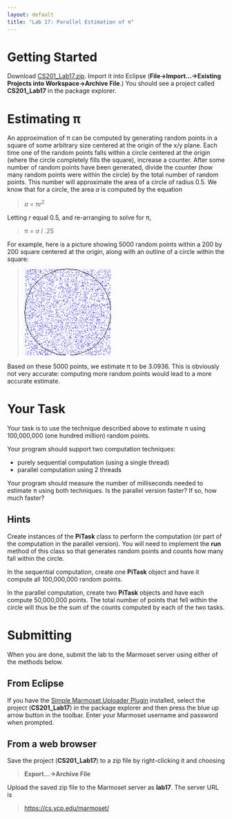 ```yaml
---
layout: default
title: "Lab 17: Parallel Estimation of π"
---
```


Getting Started
===============

Download [CS201\_Lab17.zip](CS201_Lab17.zip). Import it into Eclipse (**File&rarr;Import...&rarr;Existing Projects into Workspace&rarr;Archive File**.) You should see a project called **CS201\_Lab17** in the package explorer.

Estimating π
============

An approximation of π can be computed by generating random points in a square of some arbitrary size centered at the origin of the x/y plane. Each time one of the random points falls within a circle centered at the origin (where the circle completely fills the square), increase a counter. After some number of random points have been generated, divide the counter (how many random points were within the circle) by the total number of random points. This number will approximate the area of a circle of radius 0.5. We know that for a circle, the area *a* is computed by the equation

> *a* = π*r*<sup>2</sup>

Letting *r* equal 0.5, and re-arranging to solve for π,

> π = *a* / .25

For example, here is a picture showing 5000 random points within a 200 by 200 square centered at the origin, along with an outline of a circle within the square:

> ![image](images/lab17/computePi.png)

Based on these 5000 points, we estimate π to be 3.0936. This is obviously not very accurate: computing more random points would lead to a more accurate estimate.

Your Task
=========

Your task is to use the technique described above to estimate π using 100,000,000 (one hundred million) random points.

Your program should support two computation techniques:

-   purely sequential computation (using a single thread)
-   parallel computation using 2 threads

Your program should measure the number of milliseconds needed to estimate π using both techniques. Is the parallel version faster? If so, how much faster?

Hints
-----

Create instances of the **PiTask** class to perform the computation (or part of the computation in the parallel version). You will need to implement the **run** method of this class so that generates random points and counts how many fall within the circle.

In the sequential computation, create one **PiTask** object and have it compute all 100,000,000 random points.

In the parallel computation, create two **PiTask** objects and have each compute 50,000,000 points. The total number of points that fell within the circle will thus be the sum of the counts computed by each of the two tasks.

Submitting
==========

When you are done, submit the lab to the Marmoset server using either of the methods below.

From Eclipse
------------

If you have the [Simple Marmoset Uploader Plugin](../resources/index.html) installed, select the project (**CS201\_Lab17**) in the package explorer and then press the blue up arrow button in the toolbar. Enter your Marmoset username and password when prompted.

From a web browser
------------------

Save the project (**CS201\_Lab17**) to a zip file by right-clicking it and choosing

> **Export...&rarr;Archive File**

Upload the saved zip file to the Marmoset server as **lab17**. The server URL is

> <https://cs.ycp.edu/marmoset/>
